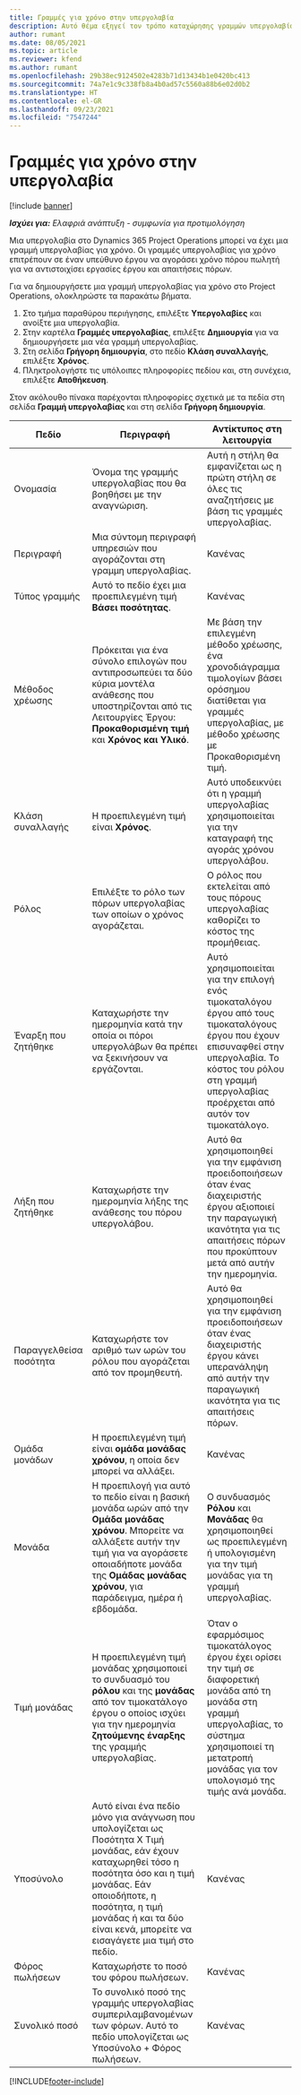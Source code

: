 ```yaml
---
title: Γραμμές για χρόνο στην υπεργολαβία
description: Αυτό θέμα εξηγεί τον τρόπο καταχώρησης γραμμών υπεργολαβίας για χρόνο και καταχώρησης της αγοράς χρόνου από τους προμηθευτές.
author: rumant
ms.date: 08/05/2021
ms.topic: article
ms.reviewer: kfend
ms.author: rumant
ms.openlocfilehash: 29b38ec9124502e4283b71d13434b1e0420bc413
ms.sourcegitcommit: 74a7e1c9c338fb8a4b0ad57c5560a88b6e02d0b2
ms.translationtype: HT
ms.contentlocale: el-GR
ms.lasthandoff: 09/23/2021
ms.locfileid: "7547244"
---
```

# <a name="subcontract-lines-for-time"></a>Γραμμές για χρόνο στην υπεργολαβία

[!include [banner](../../includes/dataverse-preview.md)]

_**Ισχύει για:** Ελαφριά ανάπτυξη - συμφωνία για προτιμολόγηση_

Μια υπεργολαβία στο Dynamics 365 Project Operations μπορεί να έχει μια γραμμή υπεργολαβίας για χρόνο. Οι γραμμές υπεργολαβίας για χρόνο επιτρέπουν σε έναν υπεύθυνο έργου να αγοράσει χρόνο πόρου πωλητή για να αντιστοιχίσει εργασίες έργου και απαιτήσεις πόρων.

Για να δημιουργήσετε μια γραμμή υπεργολαβίας για χρόνο στο Project Operations, ολοκληρώστε τα παρακάτω βήματα.

1. Στο τμήμα παραθύρου περιήγησης, επιλέξτε **Υπεργολαβίες** και ανοίξτε μια υπεργολαβία.
2. Στην καρτέλα **Γραμμές υπεργολαβίας**, επιλέξτε **Δημιουργία** για να δημιουργήσετε μια νέα γραμμή υπεργολαβίας.
3. Στη σελίδα **Γρήγορη δημιουργία**, στο πεδίο **Κλάση συναλλαγής**, επιλέξτε **Χρόνος**.
4. Πληκτρολογήστε τις υπόλοιπες πληροφορίες πεδίου και, στη συνέχεια, επιλέξτε **Αποθήκευση**.

  Στον ακόλουθο πίνακα παρέχονται πληροφορίες σχετικά με τα πεδία στη σελίδα **Γραμμή υπεργολαβίας** και στη σελίδα **Γρήγορη δημιουργία**.

| **Πεδίο** | **Περιγραφή** | **Αντίκτυπος στη λειτουργία** |
| --- | --- | --- |
| Ονομασία | Όνομα της γραμμής υπεργολαβίας που θα βοηθήσει με την αναγνώριση. | Αυτή η στήλη θα εμφανίζεται ως η πρώτη στήλη σε όλες τις αναζητήσεις με βάση τις γραμμές υπεργολαβίας. |
| Περιγραφή | Μια σύντομη περιγραφή υπηρεσιών που αγοράζονται στη γραμμη υπεργολαβίας. |Κανένας |
| Τύπος γραμμής |   Αυτό το πεδίο έχει μια προεπιλεγμένη τιμή **Βάσει ποσότητας**.| Κανένας |
| Μέθοδος χρέωσης | Πρόκειται για ένα σύνολο επιλογών που αντιπροσωπεύει τα δύο κύρια μοντέλα ανάθεσης που υποστηρίζονται από τις Λειτουργίες Έργου: **Προκαθορισμένη τιμή** και **Χρόνος και Υλικό**. | Με βάση την επιλεγμένη μέθοδο χρέωσης, ένα χρονοδιάγραμμα τιμολογίων βάσει ορόσημου διατίθεται για γραμμές υπεργολαβίας, με μέθοδο χρέωσης με Προκαθορισμένη τιμή. |
| Κλάση συναλλαγής | Η προεπιλεγμένη τιμή είναι **Χρόνος**. | Αυτό υποδεικνύει ότι η γραμμή υπεργολαβίας χρησιμοποιείται για την καταγραφή της αγοράς χρόνου υπεργολάβου. |
| Ρόλος | Επιλέξτε το ρόλο των πόρων υπεργολαβίας των οποίων ο χρόνος αγοράζεται. | Ο ρόλος που εκτελείται από τους πόρους υπεργολαβίας καθορίζει το κόστος της προμήθειας. |
| Έναρξη που ζητήθηκε | Καταχωρήστε την ημερομηνία κατά την οποία οι πόροι υπεργολάβων θα πρέπει να ξεκινήσουν να εργάζονται. | Αυτό χρησιμοποιείται για την επιλογή ενός τιμοκαταλόγου έργου από τους τιμοκαταλόγους έργου που έχουν επισυναφθεί στην υπεργολαβία. Το κόστος του ρόλου στη γραμμή υπεργολαβίας προέρχεται από αυτόν τον τιμοκατάλογο. |
| Λήξη που ζητήθηκε | Καταχωρήστε την ημερομηνία λήξης της ανάθεσης του πόρου υπεργολάβου. | Αυτό θα χρησιμοποιηθεί για την εμφάνιση προειδοποιήσεων όταν ένας διαχειριστής έργου αξιοποιεί την παραγωγική ικανότητα για τις απαιτήσεις πόρων που προκύπτουν μετά από αυτήν την ημερομηνία. |
| Παραγγελθείσα ποσότητα | Καταχωρήστε τον αριθμό των ωρών του ρόλου που αγοράζεται από τον προμηθευτή. | Αυτό θα χρησιμοποιηθεί για την εμφάνιση προειδοποιήσεων όταν ένας διαχειριστής έργου κάνει υπερανάληψη από αυτήν την παραγωγική ικανότητα για τις απαιτήσεις πόρων. |
| Ομάδα μονάδων | Η προεπιλεγμένη τιμή είναι **ομάδα μονάδας χρόνου**, η οποία δεν μπορεί να αλλάξει. | Κανένας|
| Μονάδα | Η προεπιλογή για αυτό το πεδίο είναι η βασική μονάδα ωρών από την **Ομάδα μονάδας χρόνου**. Μπορείτε να αλλάξετε αυτήν την τιμή για να αγοράσετε οποιαδήποτε μονάδα της **Ομάδας μονάδας χρόνου**, για παράδειγμα, ημέρα ή εβδομάδα. | Ο συνδυασμός **Ρόλου** και **Μονάδας** θα χρησιμοποιηθεί ως προεπιλεγμένη ή υπολογισμένη για την τιμή μονάδας για τη γραμμή υπεργολαβίας. |
| Τιμή μονάδας | Η προεπιλεγμένη τιμή μονάδας χρησιμοποιεί το συνδυασμό του **ρόλου** και της **μονάδας** από τον τιμοκατάλογο έργου ο οποίος ισχύει για την ημερομηνία **ζητούμενης έναρξης** της γραμμής υπεργολαβίας. | Όταν ο εφαρμόσιμος τιμοκατάλογος έργου έχει ορίσει την τιμή σε διαφορετική μονάδα από τη μονάδα στη γραμμή υπεργολαβίας, το σύστημα χρησιμοποιεί τη μετατροπή μονάδας για τον υπολογισμό της τιμής ανά μονάδα. |
| Υποσύνολο |    Αυτό είναι ένα πεδίο μόνο για ανάγνωση που υπολογίζεται ως Ποσότητα X Τιμή μονάδας, εάν έχουν καταχωρηθεί τόσο η ποσότητα όσο και η τιμή μονάδας. Εάν οποιοδήποτε, η ποσότητα, η τιμή μονάδας ή και τα δύο είναι κενά, μπορείτε να εισαγάγετε μια τιμή στο πεδίο. | Κανένας|
| Φόρος πωλήσεων |   Καταχωρήστε το ποσό του φόρου πωλήσεων. |Κανένας |
| Συνολικό ποσό | Το συνολικό ποσό της γραμμής υπεργολαβίας συμπεριλαμβανομένων των φόρων. Αυτό το πεδίο υπολογίζεται ως Υποσύνολο + Φόρος πωλήσεων.|Κανένας |

[!INCLUDE[footer-include](../../includes/footer-banner.md)]
